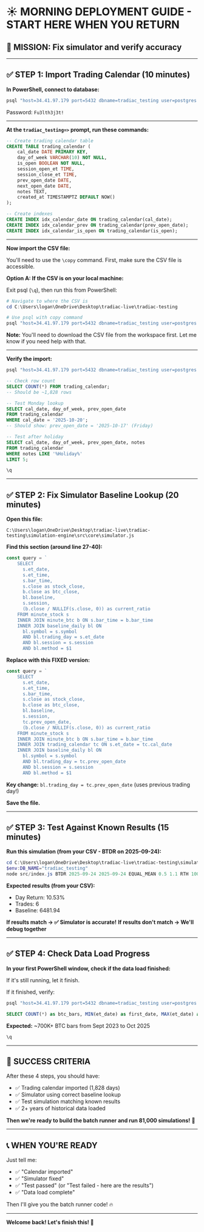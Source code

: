 # ☀️ MORNING DEPLOYMENT GUIDE - START HERE WHEN YOU RETURN

## 🎯 MISSION: Fix simulator and verify accuracy

---

## ✅ STEP 1: Import Trading Calendar (10 minutes)

**In PowerShell, connect to database:**

```powershell
psql "host=34.41.97.179 port=5432 dbname=tradiac_testing user=postgres sslmode=require"
```

Password: `Fu3lth3j3t!`

---

**At the `tradiac_testing=>` prompt, run these commands:**

```sql
-- Create trading calendar table
CREATE TABLE trading_calendar (
    cal_date DATE PRIMARY KEY,
    day_of_week VARCHAR(10) NOT NULL,
    is_open BOOLEAN NOT NULL,
    session_open_et TIME,
    session_close_et TIME,
    prev_open_date DATE,
    next_open_date DATE,
    notes TEXT,
    created_at TIMESTAMPTZ DEFAULT NOW()
);

-- Create indexes
CREATE INDEX idx_calendar_date ON trading_calendar(cal_date);
CREATE INDEX idx_calendar_prev ON trading_calendar(prev_open_date);
CREATE INDEX idx_calendar_is_open ON trading_calendar(is_open);
```

---

**Now import the CSV file:**

You'll need to use the `\copy` command. First, make sure the CSV file is accessible.

**Option A: If the CSV is on your local machine:**

Exit psql (`\q`), then run this from PowerShell:

```powershell
# Navigate to where the CSV is
cd C:\Users\logan\OneDrive\Desktop\tradiac-live\tradiac-testing

# Use psql with copy command
psql "host=34.41.97.179 port=5432 dbname=tradiac_testing user=postgres sslmode=require" -c "\copy trading_calendar(cal_date, day_of_week, is_open, session_open_et, session_close_et, prev_open_date, next_open_date, notes, created_at, updated_at) FROM 'studio_results_20251024_0333.csv' WITH (FORMAT csv, HEADER true)"
```

**Note:** You'll need to download the CSV file from the workspace first. Let me know if you need help with that.

---

**Verify the import:**

```powershell
psql "host=34.41.97.179 port=5432 dbname=tradiac_testing user=postgres sslmode=require"
```

```sql
-- Check row count
SELECT COUNT(*) FROM trading_calendar;
-- Should be ~1,828 rows

-- Test Monday lookup
SELECT cal_date, day_of_week, prev_open_date 
FROM trading_calendar 
WHERE cal_date = '2025-10-20';
-- Should show: prev_open_date = '2025-10-17' (Friday)

-- Test after holiday
SELECT cal_date, day_of_week, prev_open_date, notes
FROM trading_calendar 
WHERE notes LIKE '%Holiday%'
LIMIT 5;

\q
```

---

## ✅ STEP 2: Fix Simulator Baseline Lookup (20 minutes)

**Open this file:**
```
C:\Users\logan\OneDrive\Desktop\tradiac-live\tradiac-testing\simulation-engine\src\core\simulator.js
```

**Find this section (around line 27-40):**

```javascript
const query = `
    SELECT 
      s.et_date,
      s.et_time,
      s.bar_time,
      s.close as stock_close,
      b.close as btc_close,
      bl.baseline,
      s.session,
      (b.close / NULLIF(s.close, 0)) as current_ratio
    FROM minute_stock s
    INNER JOIN minute_btc b ON s.bar_time = b.bar_time
    INNER JOIN baseline_daily bl ON 
      bl.symbol = s.symbol 
      AND bl.trading_day = s.et_date 
      AND bl.session = s.session
      AND bl.method = $1
```

**Replace with this FIXED version:**

```javascript
const query = `
    SELECT 
      s.et_date,
      s.et_time,
      s.bar_time,
      s.close as stock_close,
      b.close as btc_close,
      bl.baseline,
      s.session,
      tc.prev_open_date,
      (b.close / NULLIF(s.close, 0)) as current_ratio
    FROM minute_stock s
    INNER JOIN minute_btc b ON s.bar_time = b.bar_time
    INNER JOIN trading_calendar tc ON s.et_date = tc.cal_date
    INNER JOIN baseline_daily bl ON 
      bl.symbol = s.symbol 
      AND bl.trading_day = tc.prev_open_date
      AND bl.session = s.session
      AND bl.method = $1
```

**Key change:** `bl.trading_day = tc.prev_open_date` (uses previous trading day!)

**Save the file.**

---

## ✅ STEP 3: Test Against Known Results (15 minutes)

**Run this simulation (from your CSV - BTDR on 2025-09-24):**

```powershell
cd C:\Users\logan\OneDrive\Desktop\tradiac-live\tradiac-testing\simulation-engine
$env:DB_NAME="tradiac_testing"
node src/index.js BTDR 2025-09-24 2025-09-24 EQUAL_MEAN 0.5 1.1 RTH 10000
```

**Expected results (from your CSV):**
- Day Return: 10.53%
- Trades: 6
- Baseline: 6481.94

**If results match → ✅ Simulator is accurate!**
**If results don't match → We'll debug together**

---

## ✅ STEP 4: Check Data Load Progress

**In your first PowerShell window, check if the data load finished:**

If it's still running, let it finish.

If it finished, verify:

```powershell
psql "host=34.41.97.179 port=5432 dbname=tradiac_testing user=postgres sslmode=require"
```

```sql
SELECT COUNT(*) as btc_bars, MIN(et_date) as first_date, MAX(et_date) as last_date FROM minute_btc;
```

**Expected:** ~700K+ BTC bars from Sept 2023 to Oct 2025

```sql
\q
```

---

## 🎯 SUCCESS CRITERIA

After these 4 steps, you should have:
- ✅ Trading calendar imported (1,828 days)
- ✅ Simulator using correct baseline lookup
- ✅ Test simulation matching known results
- ✅ 2+ years of historical data loaded

**Then we're ready to build the batch runner and run 81,000 simulations!** 🚀

---

## 📞 WHEN YOU'RE READY

Just tell me:
- ✅ "Calendar imported"
- ✅ "Simulator fixed"
- ✅ "Test passed" (or "Test failed - here are the results")
- ✅ "Data load complete"

Then I'll give you the batch runner code! 🔥

---

**Welcome back! Let's finish this! 💪**